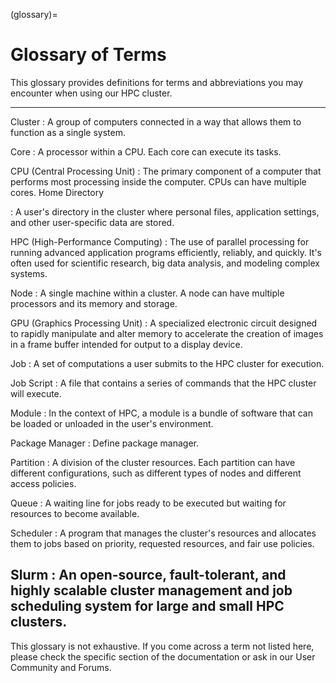 (glossary)=
# Glossary of Terms
This glossary provides definitions for terms and abbreviations you may encounter when using our HPC cluster.

-------
Cluster
: A group of computers connected in a way that allows them to function as a single system.

Core
: A processor within a CPU. Each core can execute its tasks.

CPU (Central Processing Unit)
: The primary component of a computer that performs most processing inside the computer. CPUs can have multiple cores.
Home Directory

: A user's directory in the cluster where personal files, application settings, and other user-specific data are stored.

HPC (High-Performance Computing)
: The use of parallel processing for running advanced application programs efficiently, reliably, and quickly. It's often used for scientific research, big data analysis, and modeling complex systems.

Node
: A single machine within a cluster. A node can have multiple processors and its memory and storage.


GPU (Graphics Processing Unit)
: A specialized electronic circuit designed to rapidly manipulate and alter memory to accelerate the creation of images in a frame buffer intended for output to a display device.


Job
: A set of computations a user submits to the HPC cluster for execution.

Job Script
: A file that contains a series of commands that the HPC cluster will execute.

Module
: In the context of HPC, a module is a bundle of software that can be loaded or unloaded in the user's environment.

Package Manager
: Define package manager.

Partition
: A division of the cluster resources. Each partition can have different configurations, such as different types of nodes and different access policies.

Queue
: A waiting line for jobs ready to be executed but waiting for resources to become available.

Scheduler
: A program that manages the cluster's resources and allocates them to jobs based on priority, requested resources, and fair use policies.

Slurm
: An open-source, fault-tolerant, and highly scalable cluster management and job scheduling system for large and small HPC clusters.
---
This glossary is not exhaustive. If you come across a term not listed here, please check the specific section of the documentation or ask in our User Community and Forums.
